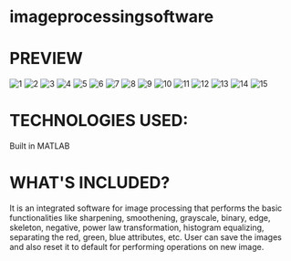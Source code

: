 # imageprocessingsoftware

# PREVIEW
![1](https://user-images.githubusercontent.com/104710227/184663193-f611cca5-45cd-421c-8fa7-9f6ce333fc8d.jpg)
![2](https://user-images.githubusercontent.com/104710227/184663213-9f2d9e45-ee82-4746-bd2c-3f878270e4c1.jpg)
![3](https://user-images.githubusercontent.com/104710227/184663231-25587cde-21d1-4c73-898a-be0356f1d39a.jpg)
![4](https://user-images.githubusercontent.com/104710227/184663239-0388e6cc-904c-4f20-8465-cf40709f5158.jpg)
![5](https://user-images.githubusercontent.com/104710227/184663246-07890137-f5fb-4308-9e57-69af7f6943c7.jpg)
![6](https://user-images.githubusercontent.com/104710227/184663258-cdebada1-322c-4be6-b78a-67e855b60563.jpg)
![7](https://user-images.githubusercontent.com/104710227/184663269-05b27da0-592a-44c3-aee9-3873f8df5d21.jpg)
![8](https://user-images.githubusercontent.com/104710227/184663282-a361c85b-56ec-4301-921e-27bf6ae5caba.jpg)
![9](https://user-images.githubusercontent.com/104710227/184663306-ad76dd65-78dc-4d2e-a18c-1f10cc1a60d2.jpg)
![10](https://user-images.githubusercontent.com/104710227/184663315-0edcdfea-a1d3-4fe1-b51b-8bc4e1e63349.jpg)
![11](https://user-images.githubusercontent.com/104710227/184663323-4afa3d58-2b4a-4df5-9b4e-dc5d3dcfe4ff.jpg)
![12](https://user-images.githubusercontent.com/104710227/184663333-db6a120a-6f7c-4da7-b265-c46243be4409.jpg)
![13](https://user-images.githubusercontent.com/104710227/184663341-f94ae85b-e9c4-46c0-a3a1-ea8e91004550.jpg)
![14](https://user-images.githubusercontent.com/104710227/184663372-b0a7e6ed-d8ce-44e8-86e0-2a2168ea70fd.jpg)
![15](https://user-images.githubusercontent.com/104710227/184663383-8a9258f5-6cbd-42cf-af11-41e9b258c69c.jpg)

# TECHNOLOGIES USED:

Built in MATLAB

# WHAT'S INCLUDED?

It is an integrated software for image processing that performs the basic functionalities like sharpening, smoothening, grayscale, binary, edge, skeleton, negative, power law transformation, histogram equalizing, separating the red, green, blue attributes, etc. User can save the images and also reset it to default for performing operations on new image.
